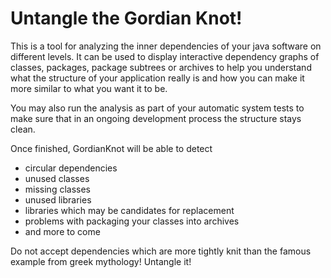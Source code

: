 # Untangle the Gordian Knot!

This is a tool for analyzing the inner dependencies of your java software
on different levels. It can be used to display interactive
dependency graphs of classes, packages, package subtrees or archives
to help you understand what the structure of your application really is
and how you can make it more similar to what you want it to be. 

You may also run the analysis as part of your automatic system tests to
make sure that in an ongoing development process the structure stays clean.

Once finished, GordianKnot will be able to detect
- circular dependencies
- unused classes
- missing classes
- unused libraries
- libraries which may be candidates for replacement
- problems with packaging your classes into archives
- and more to come

Do not accept dependencies which are more tightly knit than the famous
example from greek mythology! Untangle it!



